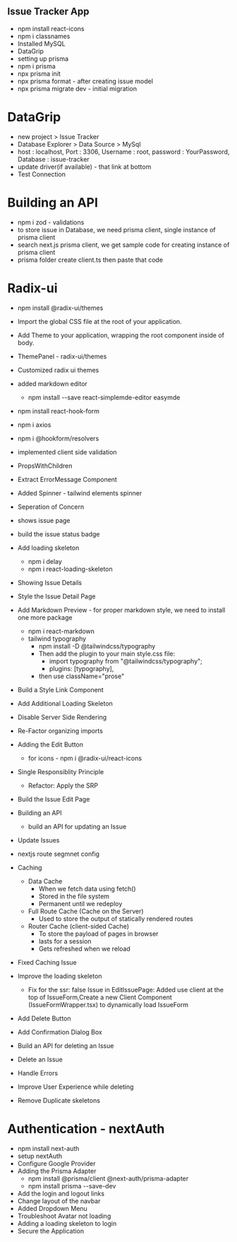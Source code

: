 ## Issue Tracker App

- npm install react-icons
- npm i classnames
- Installed MySQL
- DataGrip
- setting up prisma
- npm i prisma
- npx prisma init
- npx prisma format - after creating issue model
- npx prisma migrate dev - initial migration

# DataGrip

- new project > Issue Tracker
- Database Explorer > Data Source > MySql
- host : localhost, Port : 3306, Username : root, password : YourPassword, Database : issue-tracker
- update driver(if available) - that link at bottom
- Test Connection

# Building an API

- npm i zod - validations
- to store issue in Database, we need prisma client, single instance of prisma client
- search next.js prisma client, we get sample code for creating instance of prisma client
- prisma folder create client.ts then paste that code

# Radix-ui

- npm install @radix-ui/themes
- Import the global CSS file at the root of your application.
- Add Theme to your application, wrapping the root component inside of body.
- ThemePanel - radix-ui/themes
- Customized radix ui themes
- added markdown editor

  - npm install --save react-simplemde-editor easymde

- npm install react-hook-form
- npm i axios
- npm i @hookform/resolvers
- implemented client side validation
- PropsWithChildren
- Extract ErrorMessage Component
- Added Spinner - tailwind elements spinner
- Seperation of Concern
- shows issue page
- build the issue status badge
- Add loading skeleton
  - npm i delay
  - npm i react-loading-skeleton
- Showing Issue Details
- Style the Issue Detail Page
- Add Markdown Preview - for proper markdown style, we need to install one more package
  - npm i react-markdown
  - tailwind typography
    - npm install -D @tailwindcss/typography
    - Then add the plugin to your main style.css file:
      - import typography from "@tailwindcss/typography";
      - plugins: [typography],
    - then use className="prose"
- Build a Style Link Component
- Add Additional Loading Skeleton
- Disable Server Side Rendering
- Re-Factor organizing imports
- Adding the Edit Button
  - for icons - npm i @radix-ui/react-icons
- Single Responsiblity Principle
  - Refactor: Apply the SRP
- Build the Issue Edit Page
- Building an API
  - build an API for updating an Issue
- Update Issues
- nextjs route segmnet config
- Caching
  - Data Cache
    - When we fetch data using fetch()
    - Stored in the file system
    - Permanent until we redeploy
  - Full Route Cache (Cache on the Server)
    - Used to store the output of statically rendered routes
  - Router Cache (client-sided Cache)
    - To store the payload of pages in browser
    - lasts for a session
    - Gets refreshed when we reload
- Fixed Caching Issue
- Improve the loading skeleton
  - Fix for the ssr: false Issue in EditIssuePage: Added use client at the top of IssueForm,Create a new Client Component (IssueFormWrapper.tsx) to dynamically load IssueForm
- Add Delete Button
- Add Confirmation Dialog Box
- Build an API for deleting an Issue
- Delete an Issue
- Handle Errors
- Improve User Experience while deleting
- Remove Duplicate skeletons

# Authentication - nextAuth

- npm install next-auth
- setup nextAuth
- Configure Google Provider
- Adding the Prisma Adapter
  - npm install @prisma/client @next-auth/prisma-adapter
  - npm install prisma --save-dev
- Add the login and logout links
- Change layout of the navbar
- Added Dropdown Menu
- Troubleshoot Avatar not loading
- Adding a loading skeleton to login
- Secure the Application